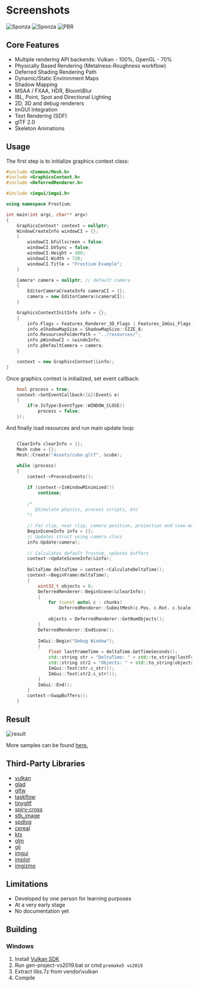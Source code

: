 Screenshots
=====
![Sponza](https://i.imgur.com/2hoI5Wt.png)
![Sponza](https://i.imgur.com/3CJDZqY.png)
![PBR](https://i.imgur.com/Pzsbolf.png)
## Core Features
  - Multiple rendering API backends: Vulkan - 100%, OpenGL - 70%
  - Physically Based Rendering (Metalness-Roughness workflow)
  - Deferred Shading Rendering Path
  - Dynamic/Static Environment Maps
  - Shadow Mapping
  - MSAA / FXAA, HDR, Bloom\Blur
  - IBL, Point, Spot and Directional Lighting
  - 2D, 3D and debug renderers
  - ImGUI Integration
  - Text Rendering (SDF)
  - glTF 2.0
  - Skeleton Animations

## Usage
The first step is to initialize graphics context class:
```cpp
#include <Common/Mesh.h>
#include <GraphicsContext.h>
#include <DeferredRenderer.h>

#include <imgui/imgui.h>

using namespace Frostium;

int main(int argc, char** argv)
{
	GraphicsContext* context = nullptr;
	WindowCreateInfo windowCI = {};
	{
		windowCI.bFullscreen = false;
		windowCI.bVSync = false;
		windowCI.Height = 480;
		windowCI.Width = 720;
		windowCI.Title = "Frostium Example";
	}

	Camera* camera = nullptr; // default camera
	{
		EditorCameraCreateInfo cameraCI = {};
		camera = new EditorCamera(&cameraCI);
	}

	GraphicsContextInitInfo info = {};
	{
		info.Flags = Features_Renderer_3D_Flags | Features_ImGui_Flags;
		info.eShadowMapSize = ShadowMapSize::SIZE_8;
		info.ResourcesFolderPath = "../resources/";
		info.pWindowCI = &windoInfo;
		info.pDefaultCamera = camera;
	}

	context = new GraphicsContext(&info);
}
```
Once graphics context is initialized, set event callback:
```cpp
	bool process = true;
	context->SetEventCallback([&](Event& e)
	{
		if(e.IsType(EventType::WINDOW_CLOSE))
			process = false;
	});
```
And finally load resources and run main update loop:
```cpp

	ClearInfo clearInfo = {};
	Mesh cube = {};
	Mesh::Create("Assets/cube.gltf", &cube);
  
	while (process)
	{
		context->ProcessEvents();

		if (context->IsWindowMinimized())
			continue;
      
		/* 
		   @Simulate physics, process scripts, etc
		*/
		
		// Far clip, near clip, camera position, projection and view matrices
		BeginSceneInfo info = {};
		// Updates struct using camera class
		info.Update(camera);
		
		// Calculates default frustum, updates buffers
		context->UpdateSceneInfo(&info);
		
		DeltaTime deltaTime = context->CalculateDeltaTime();
		context->BeginFrame(deltaTime);
		{
			uint32_t objects = 0;
			DeferredRenderer::BeginScene(&clearInfo);
			{
				for (const auto& c : chunks)
					DeferredRenderer::SubmitMesh(c.Pos, c.Rot, c.Scale, &cube, c.MaterialID);
					
				objects = DeferredRenderer::GetNumObjects();
			}
			DeferredRenderer::EndScene();
			
			ImGui::Begin("Debug Window");
			{
				float lastFrameTime = deltaTime.GetTimeSeconds();
				std::string str = "DeltaTime: " + std::to_string(lastFrameTime);
				std::string str2 = "Objects: " + std::to_string(objects);
				ImGui::Text(str.c_str());
				ImGui::Text(str2.c_str());
			}
			ImGui::End();
		}
		context->SwapBuffers();
	}
```
## Result
![result](https://i.imgur.com/cu9Ib8P.png)

More samples can be found [here.](https://github.com/YellowDummy/Frostium3D/tree/main/samples)

## Third-Party Libraries
- [vulkan](https://www.lunarg.com/vulkan-sdk/)
- [glad](https://glad.dav1d.de/)
- [glfw](https://github.com/glfw/glfw)
- [taskflow](https://github.com/taskflow/taskflow)
- [tinygltf](https://github.com/syoyo/tinygltf)
- [spirv-cross](https://github.com/KhronosGroup/SPIRV-Cross)
- [stb_image](https://github.com/nothings/stb)
- [spdlog](https://github.com/gabime/spdlog)
- [cereal](https://github.com/USCiLab/cereal)
- [ktx](https://github.com/KhronosGroup/KTX-Software)
- [glm](https://github.com/g-truc/glm)
- [gli](https://github.com/g-truc/gli)
- [imgui](https://github.com/ocornut/imgui)
- [implot](https://github.com/epezent/implot)
- [imgizmo](https://github.com/CedricGuillemet/ImGuizmo)

## Limitations
- Developed by one person for learning purposes
- At a very early stage
- No documentation yet

## Building
### Windows
1. Install [Vulkan SDK](https://www.lunarg.com/vulkan-sdk/)
2. Run gen-project-vs2019.bat or cmd ```premake5 vs2019```
3. Extract libs.7z from vendor\vulkan
4. Compile
